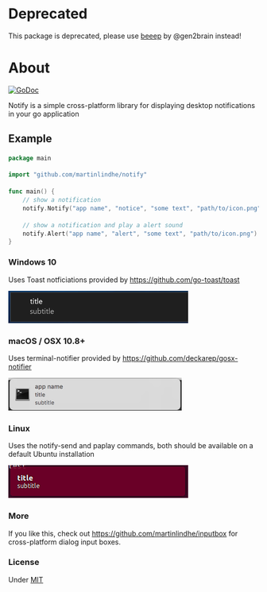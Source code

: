 # Deprecated

This package is deprecated, please use [beeep](https://github.com/gen2brain/beeep) by @gen2brain instead!

# About

[![GoDoc](https://godoc.org/github.com/martinlindhe/notify?status.svg)](https://godoc.org/github.com/martinlindhe/notify)

Notify is a simple cross-platform library for displaying desktop notifications in your go application


## Example

```go
package main

import "github.com/martinlindhe/notify"

func main() {
	// show a notification
	notify.Notify("app name", "notice", "some text", "path/to/icon.png")

	// show a notification and play a alert sound
	notify.Alert("app name", "alert", "some text", "path/to/icon.png")
}
```


### Windows 10

Uses Toast notficiations provided by https://github.com/go-toast/toast

![Windows](windows.png)


### macOS / OSX 10.8+

Uses terminal-notifier provided by https://github.com/deckarep/gosx-notifier

![macOS](macos.png)


### Linux

Uses the notify-send and paplay commands,
both should be available on a default Ubuntu installation

![Linux](linux.png)


### More

If you like this, check out https://github.com/martinlindhe/inputbox for cross-platform dialog input boxes.


### License

Under [MIT](LICENSE)
